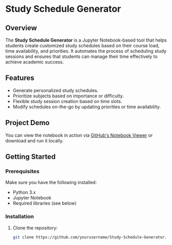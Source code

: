 # Study Schedule Generator

## Overview
The **Study Schedule Generator** is a Jupyter Notebook-based tool that helps students create customized study schedules based on their course load, time availability, and priorities. It automates the process of scheduling study sessions and ensures that students can manage their time effectively to achieve academic success.

## Features
- Generate personalized study schedules.
- Prioritize subjects based on importance or difficulty.
- Flexible study session creation based on time slots.
- Modify schedules on-the-go by updating priorities or time availability.

## Project Demo
You can view the notebook in action via [GitHub's Notebook Viewer](LINK_TO_NOTEBOOK) or download and run it locally.

## Getting Started

### Prerequisites
Make sure you have the following installed:
- Python 3.x
- Jupyter Notebook
- Required libraries (see below)

### Installation
1. Clone the repository:
   ```bash
   git clone https://github.com/yourusername/Study-Schedule-Generator.git
